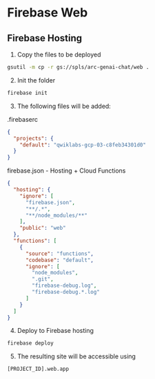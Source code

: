 # Firebase Web

## Firebase Hosting

1. Copy the files to be deployed
```bash
gsutil -m cp -r gs://spls/arc-genai-chat/web .
```

2. Init the folder
```bash
firebase init
```

3. The following files will be added:

.firebaserc
```json
{
  "projects": {
    "default": "qwiklabs-gcp-03-c8feb34301d0"
  }
}
```

firebase.json - Hosting + Cloud Functions
```json
{
  "hosting": {
    "ignore": [
      "firebase.json",
      "**/.*",
      "**/node_modules/**"
    ],
    "public": "web"
  },
  "functions": [
    {
      "source": "functions",
      "codebase": "default",
      "ignore": [
        "node_modules",
        ".git",
        "firebase-debug.log",
        "firebase-debug.*.log"
      ]
    }
  ]
}
```

4. Deploy to Firebase hosting
```bash
firebase deploy
```

5. The resulting site will be accessible using
```
[PROJECT_ID].web.app
```
